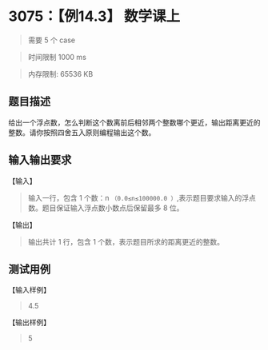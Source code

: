 # 3075：【例14.3】 数学课上

> 需要 5 个 case

> 时间限制 1000 ms

> 内存限制: 65536 KB

## 题目描述

给出一个浮点数，怎么判断这个数离前后相邻两个整数哪个更近，输出距离更近的整数。请你按照四舍五入原则编程输出这个数。

## 输入输出要求

【输入】

> 输入一行，包含 1 个数：n `（0.0≤n≤100000.0 ）`,表示题目要求输入的浮点数。题目保证输入浮点数小数点后保留最多 8 位。

【输出】

> 输出共计 1 行，包含 1 个数，表示题目所求的距离更近的整数。

## 测试用例

【输入样例】

> 4.5

【输出样例】

> 5






